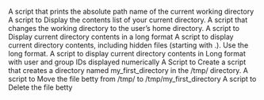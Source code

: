 A script that prints the absolute path name of the current working directory
A script to Display the contents list of your current directory.
A script that changes the working directory to the user’s home directory.
A script to Display current directory contents in a long format
A script to display current directory contents, including hidden files (starting with .). Use the long format.
A script to display current directory contents in Long format with user and group IDs displayed numerically
A Script to Create a script that creates a directory named my_first_directory in the /tmp/ directory.
A script to Move the file betty from /tmp/ to /tmp/my_first_directory
A script to Delete the file betty
